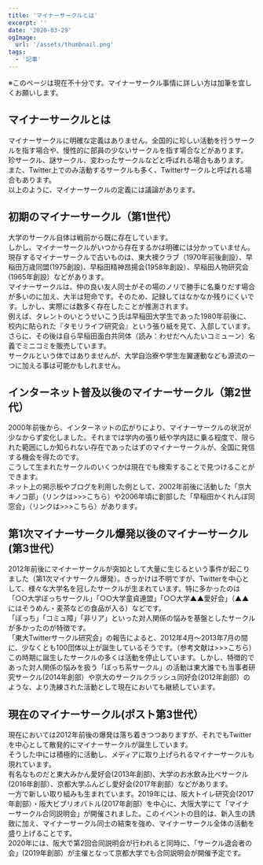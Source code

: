 ```yaml
---
title: 'マイナーサークルとは'
excerpt: ''
date: '2020-03-29'
ogImage:
  url: '/assets/thumbnail.png'
tags:
  - '記事'
---
```


※このページは現在不十分です。マイナーサークル事情に詳しい方は加筆を宜しくお願いします。

## マイナーサークルとは
マイナーサークルに明確な定義はありません。全国的に珍しい活動を行うサークルを指す場合や、慢性的に部員の少ないサークルを指す場合などがあります。  
珍サークル、謎サークル、変わったサークルなどと呼ばれる場合もあります。  
また、Twitter上でのみ活動するサークルも多く、Twitterサークルと呼ばれる場合もあります。  
以上のように、マイナーサークルの定義には議論があります。  


## 初期のマイナーサークル（第1世代）
大学のサークル自体は戦前から既に存在しています。  
しかし、マイナーサークルがいつから存在するかは明確には分かっていません。  
現存するマイナーサークルで古いものは、東大襖クラブ（1970年前後創設）、早稲田万歳同盟(1975創設)、早稲田精神昂揚会(1958年創設）、早稲田人物研究会(1965年創設）などがあります。  
マイナーサークルは、仲の良い友人同士がその場のノリで勝手に名乗りだす場合が多いのに加え、大半は短命です。そのため、記録してはなかなか残りにくいです。しかし、実際には数多く存在したことが推測されます。  
例えば、タレントのいとうせいこう氏は早稲田大学生であった1980年前後に、校内に貼られた『タモリライフ研究会』という張り紙を見て、入部しています。さらに、その後は自ら早稲田面白共同体（読み：わせだへんたいコミューン）名義でミニコミを販売しています。  
サークルという体ではありませんが、大学自治寮や学生左翼運動なども源流の一つに加える事は可能かもしれません。  


## インターネット普及以後のマイナーサークル（第2世代）
2000年前後から、インターネットの広がりにより、マイナーサークルの状況が少なからず変化しました。それまでは学内の張り紙や学内誌に乗る程度で、限られた範囲にしか知られない存在であったはずのマイナーサークルが、全国に発信する機会を得たのです。  
こうして生まれたサークルのいくつかは現在でも検索することで見つけることができます。  
ネット上の掲示板やブログを利用した例として、2002年前後に活動した「京大キノコ部」（リンクは>>>こちら）や2006年頃に創部した「早稲田かくれんぼ同窓会」（リンクは>>>こちら）があります。  

## 第1次マイナーサークル爆発以後のマイナーサークル(第3世代）
2012年前後にマイナーサークルが突如として大量に生じるという事件が起こりました（第1次マイナサークル爆発）。きっかけは不明ですが、Twitterを中心として、様々な大学名を冠したサークルが生まれています。特に多かったのは「○○大学ぼっちサークル」「○○大学童貞連盟」「○○大学▲▲愛好会」（▲▲にはそうめん・麦茶などの食品が入る）などです。  
「ぼっち」「コミュ障」「非リア」といった対人関係の悩みを基盤としたサークルが多かったのが特徴です。  
「東大Twitterサークル研究会」の報告によると、2012年4月～2013年7月の間に、少なくとも100団体以上が誕生しているそうです。（参考文献は>>>こちら）  
この時期に誕生したサークルの多くは活動を停止しています。しかし、特徴的であった対人関係の悩みを扱う「ぼっち系サークル」の活動は東大誰でも当事者研究サークル(2014年創部）や京大のサークルクラッシュ同好会(2012年創部）のような、より洗練された活動として現在においても継続しています。  


## 現在のマイナーサークル(ポスト第3世代）
現在においては2012年前後の爆発は落ち着きつつありますが、それでもTwitterを中心として散発的にマイナーサークルが誕生しています。  
そうした中には積極的に活動し、メディアに取り上げられるマイナーサークルも現れています。  
有名なものだと東大みかん愛好会(2013年創部)、大学のお水飲み比べサークル(2016年創部）、京都大学ふんどし愛好会(2017年創部）などがあります。  
一方で新しい取り組みも生まれています。2019年には、阪大トイレ研究会(2017年創部）・阪大ビブリオバトル(2017年創部）を中心に、大阪大学にて「マイナーサークル合同説明会」が開催されました。このイベントの目的は、新入生の誘致に加え、マイナーサークル同士の結束を強め、マイナーサークル全体の活動を盛り上げることです。  
2020年には、阪大で第2回合同説明会が行われると同時に、「サークル退会者の会」(2019年創部）が主催となって京都大学でも合同説明会が開催予定です。  
